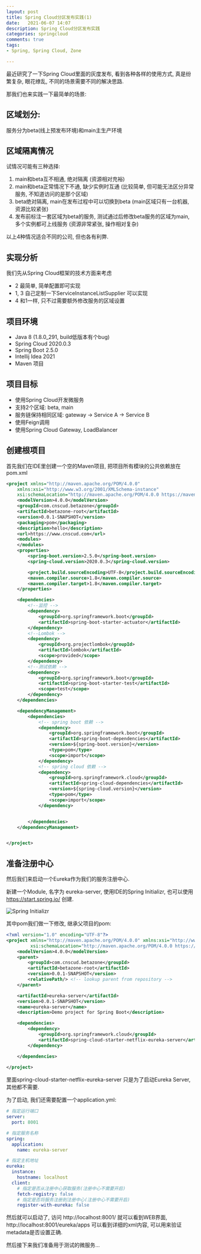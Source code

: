 ```yaml
---
layout: post 
title: Spring Cloud分区发布实践(1)
date:   2021-06-07 14:07 
description: Spring Cloud分区发布实践 
categories: springcloud 
comments: true 
tags:
- Spring, Spring Cloud, Zone

---
```


最近研究了一下Spring Cloud里面的灰度发布, 看到各种各样的使用方式, 真是纷繁复杂, 眼花缭乱, 不同的场景需要不同的解决思路.

那我们也来实践一下最简单的场景:

## 区域划分: 
服务分为beta(线上预发布环境)和main主生产环境

## 区域隔离情况
试情况可能有三种选择:
1. main和beta互不相通, 绝对隔离 (资源相对充裕)
2. main和beta正常情况下不通, 缺少实例时互通 (比较简单, 但可能无法区分异常服务, 不知道访问的是那个区域)
3. beta绝对隔离, main在发布过程中可以切换到beta (main区域只有一台机器, 资源比较紧张)
4. 发布前标注一套区域为beta的服务, 测试通过后修改beta服务的区域为main, 多个实例都可上线服务 (资源非常紧张, 操作相对复杂)


以上4种情况适合不同的公司, 但也各有利弊.

## 实现分析
我们先从Spring Cloud框架的技术方面来考虑
* 2 最简单, 简单配置即可实现
* 1, 3 自己定制一下ServiceInstanceListSupplier 可以实现
* 4 和1一样, 只不过需要额外修改服务的区域设置


## 项目环境
* Java 8 (1.8.0_291, build低版本有个bug)
* Spring Cloud 2020.0.3
* Spring Boot 2.5.0
* Intellij Idea 2021
* Maven 项目

## 项目目标
* 使用Spring Cloud开发微服务
* 支持2个区域: beta, main
* 服务链保持相同区域: gateway -> Service A -> Service B
* 使用Feign调用
* 使用Spring Cloud Gateway, LoadBalancer

## 创建根项目
首先我们在IDE里创建一个空的Maven项目, 把项目所有模块的公共依赖放在pom.xml

```xml
<project xmlns="http://maven.apache.org/POM/4.0.0"
	xmlns:xsi="http://www.w3.org/2001/XMLSchema-instance"
	xsi:schemaLocation="http://maven.apache.org/POM/4.0.0 https://maven.apache.org/xsd/maven-4.0.0.xsd">
	<modelVersion>4.0.0</modelVersion>
	<groupId>com.cnscud.betazone</groupId>
	<artifactId>betazone-root</artifactId>
	<version>0.0.1-SNAPSHOT</version>
	<packaging>pom</packaging>
	<description>hello</description>
	<url>https://www.cnscud.com</url>
	<modules>
	</modules>
	<properties>
		<spring-boot.version>2.5.0</spring-boot.version>
		<spring-cloud.version>2020.0.3</spring-cloud.version>

		<project.build.sourceEncoding>UTF-8</project.build.sourceEncoding>
		<maven.compiler.source>1.8</maven.compiler.source>
		<maven.compiler.target>1.8</maven.compiler.target>
	</properties>

	<dependencies>
		<!--监控 -->
		<dependency>
			<groupId>org.springframework.boot</groupId>
			<artifactId>spring-boot-starter-actuator</artifactId>
		</dependency>
		<!--Lombok -->
		<dependency>
			<groupId>org.projectlombok</groupId>
			<artifactId>lombok</artifactId>
			<scope>provided</scope>
		</dependency>
		<!--测试依赖 -->
		<dependency>
			<groupId>org.springframework.boot</groupId>
			<artifactId>spring-boot-starter-test</artifactId>
			<scope>test</scope>
		</dependency>
	</dependencies>

	<dependencyManagement>
		<dependencies>
			<!-- spring boot 依赖 -->
			<dependency>
				<groupId>org.springframework.boot</groupId>
				<artifactId>spring-boot-dependencies</artifactId>
				<version>${spring-boot.version}</version>
				<type>pom</type>
				<scope>import</scope>
			</dependency>
			<!-- spring cloud 依赖 -->
			<dependency>
				<groupId>org.springframework.cloud</groupId>
				<artifactId>spring-cloud-dependencies</artifactId>
				<version>${spring-cloud.version}</version>
				<type>pom</type>
				<scope>import</scope>
			</dependency>


		</dependencies>
	</dependencyManagement>


</project>
```

## 准备注册中心

然后我们来启动一个Eureka作为我们的服务注册中心.

新建一个Module, 名字为 eureka-server, 使用IDE的Spring Initializr, 也可以使用 https://start.spring.io/ 创建.

![Spring Initializr](/img/springcloud/newmodule.jpg )

其中pom我们做一下修改, 继承父项目的pom:

```xml
<?xml version="1.0" encoding="UTF-8"?>
<project xmlns="http://maven.apache.org/POM/4.0.0" xmlns:xsi="http://www.w3.org/2001/XMLSchema-instance"
         xsi:schemaLocation="http://maven.apache.org/POM/4.0.0 https://maven.apache.org/xsd/maven-4.0.0.xsd">
    <modelVersion>4.0.0</modelVersion>
    <parent>
        <groupId>com.cnscud.betazone</groupId>
        <artifactId>betazone-root</artifactId>
        <version>0.0.1-SNAPSHOT</version>
        <relativePath/> <!-- lookup parent from repository -->
    </parent>

    <artifactId>eureka-server</artifactId>
    <version>0.0.1-SNAPSHOT</version>
    <name>eureka-server</name>
    <description>Demo project for Spring Boot</description>

    <dependencies>
        <dependency>
            <groupId>org.springframework.cloud</groupId>
            <artifactId>spring-cloud-starter-netflix-eureka-server</artifactId>
        </dependency>

    </dependencies>
    
</project>
```

里面spring-cloud-starter-netflix-eureka-server 只是为了启动Eureka Server, 其他都不需要.

为了启动, 我们还需要配置一个application.yml:

```yaml
# 指定运行端口
server:
  port: 8001

# 指定服务名称
spring:
  application:
    name: eureka-server

# 指定主机地址
eureka:
  instance:
    hostname: localhost
  client:
    # 指定是否从注册中心获取服务(注册中心不需要开启)
    fetch-registry: false
    # 指定是否将服务注册到注册中心(注册中心不需要开启)
    register-with-eureka: false

```

然后就可以启动了, 访问 http://localhost:8001/ 就可以看到WEB界面, http://localhost:8001/eureka/apps 可以看到详细的xml内容, 可以用来验证metadata是否设置正确.


然后接下来我们准备用于测试的微服务...
